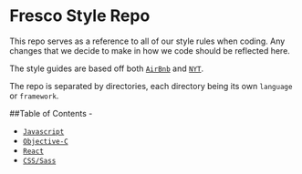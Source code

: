 # Fresco Style Repo

This repo serves as a reference to all of our style rules when coding. Any changes that we decide to make in how we code should be reflected here.

The style guides are based off both [`AirBnb`](https://github.com/airbnb/javascript) and [`NYT`](https://github.com/NYTimes/objective-c-style-guide).

The repo is separated by directories, each directory being its own `language` or `framework`.

##Table of Contents - 

- [`Javascript`](/javascript/readme.md)
- [`Objective-C`](/objective-c/readme.md)
- [`React`](/react/readme.md)
- [`CSS/Sass`](/css/readme.md)
